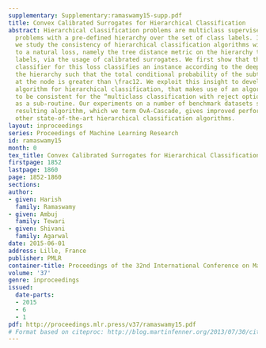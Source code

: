 ```yaml
---
supplementary: Supplementary:ramaswamy15-supp.pdf
title: Convex Calibrated Surrogates for Hierarchical Classification
abstract: Hierarchical classification problems are multiclass supervised learning
  problems with a pre-defined hierarchy over the set of class labels. In this work,
  we study the consistency of hierarchical classification algorithms with respect
  to a natural loss, namely the tree distance metric on the hierarchy tree of class
  labels, via the usage of calibrated surrogates. We first show that the Bayes optimal
  classifier for this loss classifies an instance according to the deepest node in
  the hierarchy such that the total conditional probability of the subtree rooted
  at the node is greater than \frac12. We exploit this insight to develop new consistent
  algorithm for hierarchical classification, that makes use of an algorithm known
  to be consistent for the “multiclass classification with reject option (MCRO)” problem
  as a sub-routine. Our experiments on a number of benchmark datasets show that the
  resulting algorithm, which we term OvA-Cascade, gives improved performance over
  other state-of-the-art hierarchical classification algorithms.
layout: inproceedings
series: Proceedings of Machine Learning Research
id: ramaswamy15
month: 0
tex_title: Convex Calibrated Surrogates for Hierarchical Classification
firstpage: 1852
lastpage: 1860
page: 1852-1860
sections: 
author:
- given: Harish
  family: Ramaswamy
- given: Ambuj
  family: Tewari
- given: Shivani
  family: Agarwal
date: 2015-06-01
address: Lille, France
publisher: PMLR
container-title: Proceedings of the 32nd International Conference on Machine Learning
volume: '37'
genre: inproceedings
issued:
  date-parts:
  - 2015
  - 6
  - 1
pdf: http://proceedings.mlr.press/v37/ramaswamy15.pdf
# Format based on citeproc: http://blog.martinfenner.org/2013/07/30/citeproc-yaml-for-bibliographies/
---
```

